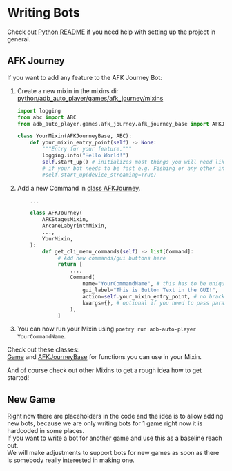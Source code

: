 # Writing Bots

Check out [Python README](https://github.com/yulesxoxo/AdbAutoPlayer/blob/main/docs/src/development/python-README.md) if you need help with setting up the project in general.

## AFK Journey
If you want to add any feature to the AFK Journey Bot:
1. Create a new mixin in the mixins dir [python/adb_auto_player/games/afk_journey/mixins](https://github.com/yulesxoxo/AdbAutoPlayer/tree/main/python/adb_auto_player/games/afk_journey/mixins)
    ```python
    import logging
    from abc import ABC
    from adb_auto_player.games.afk_journey.afk_journey_base import AFKJourneyBase
    
    class YourMixin(AFKJourneyBase, ABC):
        def your_mixin_entry_point(self) -> None:
            """Entry for your feature."""
            logging.info("Hello World!")
            self.start_up() # initializes most things you will need like device and config
            # if your bot needs to be fast e.g. Fishing or any other interactive mode you need to enable device streaming
            #self.start_up(device_streaming=True)
    ```

2. Add a new Command in [class AFKJourney](https://github.com/yulesxoxo/AdbAutoPlayer/tree/main/python/adb_auto_player/games/afk_journey/main.py).
    ```python
        ...

        class AFKJourney(
            AFKStagesMixin,
            ArcaneLabyrinthMixin,
            ...,
            YourMixin,
        ):
            def get_cli_menu_commands(self) -> list[Command]:
                 # Add new commands/gui buttons here
                 return [
                     ...,
                     Command(
                         name="YourCommandName", # this has to be unique,
                         gui_label="This is Button Text in the GUI!",
                         action=self.your_mixin_entry_point, # no brackets!
                         kwargs={}, # optional if you need to pass parameters to your entrypoint
                     ),
                 ]
    ```
3. You can now run your Mixin using `poetry run adb-auto-player YourCommandName`.

Check out these classes:  
[Game](https://github.com/yulesxoxo/AdbAutoPlayer/tree/main/python/adb_auto_player/game.py) and [AFKJourneyBase](https://github.com/yulesxoxo/AdbAutoPlayer/tree/main/python/adb_auto_player/games/afk_journey/afk_journey_base.py) for functions you can use in your Mixin.

And of course check out other Mixins to get a rough idea how to get started!


## New Game
Right now there are placeholders in the code and the idea is to allow adding new bots, because we are only writing bots for 1 game right now it is hardcoded in some places.  
If you want to write a bot for another game and use this as a baseline reach out. [<Click Here for Contact>](../introduction.md#contact)  
We will make adjustments to support bots for new games as soon as there is somebody really interested in making one.

